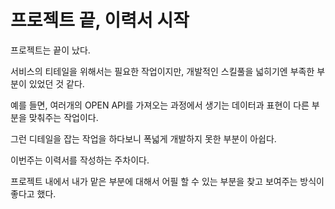 # **프로젝트 끝, 이력서 시작**

프로젝트는 끝이 났다.

서비스의 티테일을 위해서는 필요한 작업이지만, 개발적인 스킬풀을 넓히기엔 부족한 부분이 있었던 것 같다.

예를 들면, 여러개의 OPEN API를 가져오는 과정에서 생기는 데이터과 표현이 다른 부분을 맞춰주는 작업이다.

그런 디테일을 잡는 작업을 하다보니 폭넓게 개발하지 못한 부분이 아쉽다.

이번주는 이력서를 작성하는 주차이다.

프로젝트 내에서 내가 맡은 부분에 대해서 어필 할 수 있는 부분을 찾고 보여주는 방식이 좋다고 했다.
